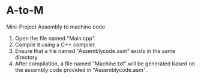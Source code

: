 # A-to-M
Mini-Project Assembly to machine code 

1. Open the file named "Main.cpp".
2. Compile it using a C++ compiler.
3. Ensure that a file named "Assemblycode.asm" exists in the same directory.
4. After compilation, a file named "Machine.txt" will be generated based on the assembly code provided in "Assemblycode.asm".
